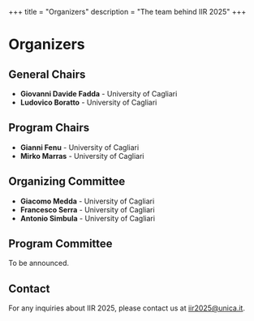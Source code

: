 +++
title = "Organizers"
description = "The team behind IIR 2025"
+++

# Organizers

## General Chairs

- **Giovanni Davide Fadda** - University of Cagliari
- **Ludovico Boratto** - University of Cagliari

## Program Chairs

- **Gianni Fenu** - University of Cagliari
- **Mirko Marras** - University of Cagliari

## Organizing Committee

- **Giacomo Medda** - University of Cagliari
- **Francesco Serra** - University of Cagliari
- **Antonio Simbula** - University of Cagliari

## Program Committee

To be announced.

## Contact

For any inquiries about IIR 2025, please contact us at [iir2025@unica.it](mailto:iir2025@unica.it).